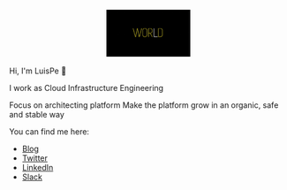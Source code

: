 <p align="center">
  <img src="https://github.com/LuisPe/luispe/blob/master/hello_world.gif" width="30%"
       alt="Hello world"
       />
</p>

Hi, I'm LuisPe :wave:

I work as Cloud Infrastructure Engineering

Focus on architecting platform
Make the platform grow in an organic, safe and stable way

You can find me here:
- [Blog](https://luispe.github.io/blog/)
- [Twitter](https://twitter.com/luiyo11)
- [LinkedIn](https://www.linkedin.com/in/luis-pedro-toloy-a1b529a2/)
- [Slack](https://luispetoloy.slack.com/)

